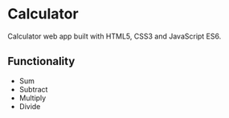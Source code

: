 # Calculator
Calculator web app built with HTML5, CSS3 and JavaScript ES6.

## Functionality
- Sum
- Subtract
- Multiply
- Divide